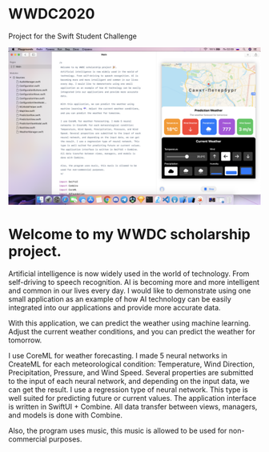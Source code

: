 # WWDC2020
Project for the Swift Student Challenge

![Screen](Screen.png)

# Welcome to my WWDC scholarship project. 

Artificial intelligence is now widely used in the world of technology. From self-driving to speech recognition. AI is becoming more and more intelligent and common in our lives every day. I would like to demonstrate using one small application as an example of how AI technology can be easily integrated into our applications and provide more accurate data. 

With this application, we can predict the weather using machine learning. Adjust the current weather conditions, and you can predict the weather for tomorrow. 

I use CoreML for weather forecasting. I made 5 neural networks in CreateML for each meteorological condition: Temperature, Wind Direction, Precipitation, Pressure, and Wind Speed. Several properties are submitted to the input of each neural network, and depending on the input data, we can get the result. I use a regression type of neural network. This type is well suited for predicting future or current values. The application interface is written in SwiftUI + Combine. All data transfer between views, managers, and models is done with Combine. 

Also, the program uses music, this music is allowed to be used for non-commercial purposes.
